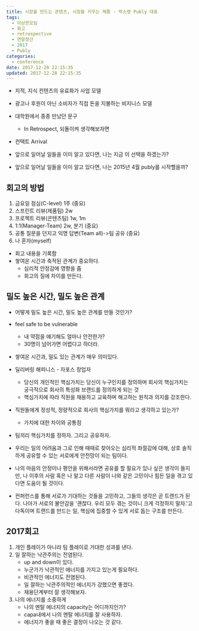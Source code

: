 ```yaml
---
title: 시장을 만드는 콘텐츠, 시장을 키우는 제품​ ​- 박소령 Publy 대표
tags:
  - 이상한모임
  - 회고
  - retrospective
  - 연말정산
  - 2017
  - Publy
categories:
  - conference
date: 2017-12-28 22:15:35
updated: 2017-12-28 22:15:35
---
```


* 지적, 지식 컨텐츠의 유료화가 사업 모델
* 광고나 후원이 아닌 소비자가 직접 돈을 지불하는 비지니스 모델

* 대학원에서 종종 만났던 문구
    * In Retrospect, 되돌이켜 생각해보자면

* 컨택트 Arrival
* 앞으로 일어날 일들을 이미 알고 있다면, 나는 지금 이 선택을 하겠는가?
* 앞으로 일어날 일들을 이미 알고 있다면, 나는 2015년 4월 publy를 시작핼을까?

## 회고의 방법
1. 금요일 점심(C-level) 1주 (중요)
2. 스프린트 리뷰(제품팀) 2w
3. 프로젝트 리뷰(콘텐츠팀) 1w, 1m
4. 1:1(Manager-Team) 2w, 분기 (중요)
5. 공통 질문을 던지고 익명 답변(Team all)->팀 공유 (중요)
6. 나 혼자(myself)
* 회고 내용을 기록함
* 쌓여온 시간과 축적된 관계가 중요하다.
    * 심리적 안정감에 영향을 줌
    * 회고의 질에 차이를 만든다.

## 밀도 높은 시간, 밀도 높은 관계
* 어떻게 밀도 높은 시간, 밀도 높은 관계를 만들 것인가?
* feel safe to be vulnerable
    * 내 약점을 얘기해도 얼마나 안전한가?
    * 30명이 넘어가면 어렵다고 하더라.
* 쌓여온 시간과, 밀도 있는 관계가 매우 의미있다.
* 딜리버링 해피니스 - 자포스 창업자
    * 당신의 개인적인 핵심가치는 당신이 누구인지를 정의하며 회사의 핵심가치는 궁극적으로 회사의 특성화 브랜드를 정의하게 되는 것
    * 핵심가치에 따라 직원을 채용하고 교육하며 해고하는 원칙과 의지를 강조한다.
* 직원들에게 정성적, 정량적으로 회사의 핵심가치를 뭐라고 생각하고 있는가?
    * 가치에 대한 차이와 공통점
* 팀끼리 핵심가치를 정하자. 그리고 공유하자.
* 우리는 일의 어려움과 그로 인해 때때로 찾아오는 심리적 좌절감에 대해, 상호 솔직하게 공유할 수 있는 서로에게 안전망이 되는 팀이다.
* 나의 마음의 안정이나 평안을 위해서라면 공유를 할 필요가 있나 싶은 생각이 들지만, 나 이후의 사람 혹은 나 말고 다른 사람이 나와 같은 고민이나 힘든 일을 겪고 있다면 도움이 될 것이다.

* 컨퍼런스를 통해 서로가 기대하는 것들을 고민하고, 그들의 생각은 곧 트렌드가 된다. 나아가 서로의 불안감을 '괜찮다. 우리 모두 겪는 것이니 크게 걱정하지 말자.'고 다독이며 트랜드를 만드는 일, 핵심에 집중할 수 있게 서로 돕는 구조를 만든다.

## 2017회고
1. 개인 플레이가 아니라 팀 플레이로 거대한 성과를 낸다.
2. 일 잘하는 낙관주의는 전염된다.
    * up and down이 있다.
    * 누군가가 낙관적인 에너지를 가지고 있는게 필요하다.
    * 비관적인 에너지도 전염된다.
    * 일 잘하는 낙관주의적인 에너지가 강했으면 좋겠다.
    * 채용단계부터 잘 생각해보자.
3. 나의 에너지를 소중하게
    * 나의 멘탈 에너지의 capacity는 어디까지인가?
    * capa내에서 나의 멘탈 에너지를 잘 사용하자.
    * 에너지가 좋을 때 좋은 결정이 나오는 것 같다.
